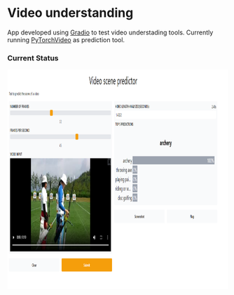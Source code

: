 # Video understanding

App developed using [Gradio] to test video understading tools. Currently running [PyTorchVideo] as prediction tool.

### Current Status ###
<p align="center">
  <img src="https://github.com/agarciagoni/video_understanding/blob/main/examples/status.PNG" width="900" height="500">
  </p>

[Gradio]:https://gradio.app/
[PyTorchVideo]:https://pytorchvideo.org/ 
